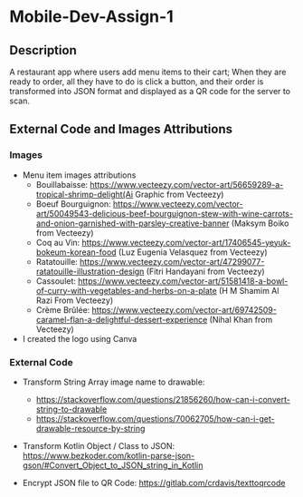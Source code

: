 # Mobile-Dev-Assign-1

## Description
A restaurant app where users add menu items to their cart; When they are ready to order, all they have to do is click a button, and their order is transformed into JSON format and displayed as a QR code for the server to scan.

## External Code and Images Attributions

### Images
* Menu item images attributions
  * Bouillabaisse: https://www.vecteezy.com/vector-art/56659289-a-tropical-shrimp-delight(Ai Graphic from Vecteezy)
  * Boeuf Bourguignon: https://www.vecteezy.com/vector-art/50049543-delicious-beef-bourguignon-stew-with-wine-carrots-and-onion-garnished-with-parsley-creative-banner (Maksym Boiko from Vecteezy)
  * Coq au Vin: https://www.vecteezy.com/vector-art/17406545-yeyuk-bokeum-korean-food (Luz Eugenia Velasquez from Vecteezy)
  * Ratatouille: https://www.vecteezy.com/vector-art/47299077-ratatouille-illustration-design (Fitri Handayani from Vecteezy)
  * Cassoulet: https://www.vecteezy.com/vector-art/51581418-a-bowl-of-curry-with-vegetables-and-herbs-on-a-plate (H M Shamim Al Razi From Vecteezy)
  * Crème Brûlée: https://www.vecteezy.com/vector-art/69742509-caramel-flan-a-delightful-dessert-experience (Nihal Khan from Vecteezy)
* I created the logo using Canva


### External Code
* Transform String Array image name to drawable:
  * https://stackoverflow.com/questions/21856260/how-can-i-convert-string-to-drawable
  * https://stackoverflow.com/questions/70062705/how-can-i-get-drawable-resource-by-string
  
* Transform Kotlin Object / Class to JSON: https://www.bezkoder.com/kotlin-parse-json-gson/#Convert_Object_to_JSON_string_in_Kotlin
* Encrypt JSON file to QR Code: https://gitlab.com/crdavis/texttoqrcode
